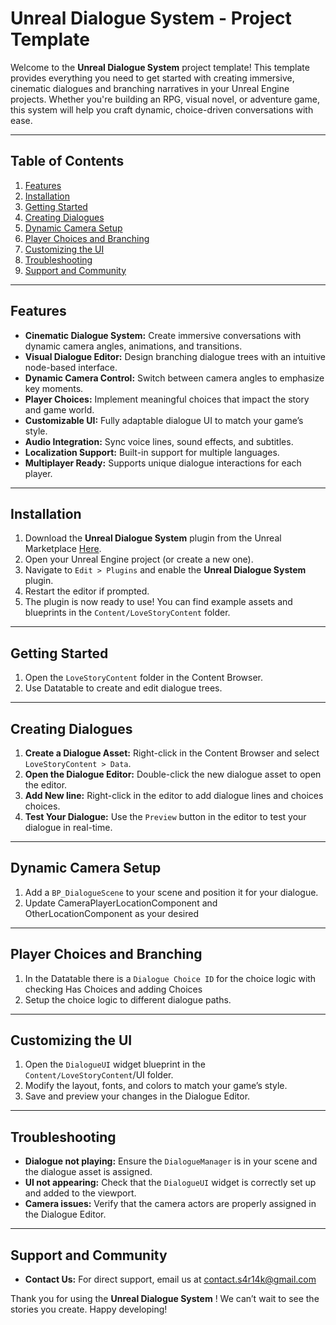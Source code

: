 # Unreal Dialogue System - Project Template

Welcome to the **Unreal Dialogue System**
 project template! This template provides everything you need to get
started with creating immersive, cinematic dialogues and branching
narratives in your Unreal Engine projects. Whether you're building an
RPG, visual novel, or adventure game, this system will help you craft
dynamic, choice-driven conversations with ease.

---

## Table of Contents

1. [Features]()
2. [Installation]()
3. [Getting Started]()
4. [Creating Dialogues]()
5. [Dynamic Camera Setup]()
6. [Player Choices and Branching]()
7. [Customizing the UI]()
8. [Troubleshooting]()
9. [Support and Community]()

---

## Features

* **Cinematic Dialogue System:** Create immersive conversations with dynamic camera angles, animations, and transitions.
* **Visual Dialogue Editor:** Design branching dialogue trees with an intuitive node-based interface.
* **Dynamic Camera Control:** Switch between camera angles to emphasize key moments.
* **Player Choices:** Implement meaningful choices that impact the story and game world.
* **Customizable UI:** Fully adaptable dialogue UI to match your game’s style.
* **Audio Integration:** Sync voice lines, sound effects, and subtitles.
* **Localization Support:** Built-in support for multiple languages.
* **Multiplayer Ready:** Supports unique dialogue interactions for each player.

---

## Installation

1. Download the **Unreal Dialogue System** plugin from the Unreal Marketplace [Here](https://fab.com/s/a2b79e87a8ba).
2. Open your Unreal Engine project (or create a new one).
3. Navigate to `Edit > Plugins` and enable the **Unreal Dialogue System** plugin.
4. Restart the editor if prompted.
5. The plugin is now ready to use! You can find example assets and blueprints in the `Content/LoveStoryContent` folder.

---

## Getting Started

1. Open the `LoveStoryContent` folder in the Content Browser.
2. Use Datatable to create and edit dialogue trees.

---

## Creating Dialogues

1. **Create a Dialogue Asset:** Right-click in the Content Browser and select `LoveStoryContent > Data`.
2. **Open the Dialogue Editor:** Double-click the new dialogue asset to open the editor.
3. **Add New line:** Right-click in the editor to add dialogue lines and choices choices.
4. **Test Your Dialogue:** Use the `Preview` button in the editor to test your dialogue in real-time.

---

## Dynamic Camera Setup

1. Add a `BP_DialogueScene` to your scene and position it for your dialogue.
2. Update CameraPlayerLocationComponent and OtherLocationComponent as your desired

---

## Player Choices and Branching

1. In the Datatable there is a `Dialogue Choice ID` for the choice logic with checking Has Choices and adding Choices
2. Setup the choice logic to different dialogue paths.

---

## Customizing the UI

1. Open the `DialogueUI` widget blueprint in the `Content/LoveStoryContent`/UI folder.
2. Modify the layout, fonts, and colors to match your game’s style.
3. Save and preview your changes in the Dialogue Editor.

---

## Troubleshooting

* **Dialogue not playing:** Ensure the `DialogueManager` is in your scene and the dialogue asset is assigned.
* **UI not appearing:** Check that the `DialogueUI` widget is correctly set up and added to the viewport.
* **Camera issues:** Verify that the camera actors are properly assigned in the Dialogue Editor.

---

## Support and Community

* **Contact Us:** For direct support, email us at contact.s4r14k@gmail.com


Thank you for using the  **Unreal Dialogue System** ! We can’t wait to see the stories you create. Happy developing!
